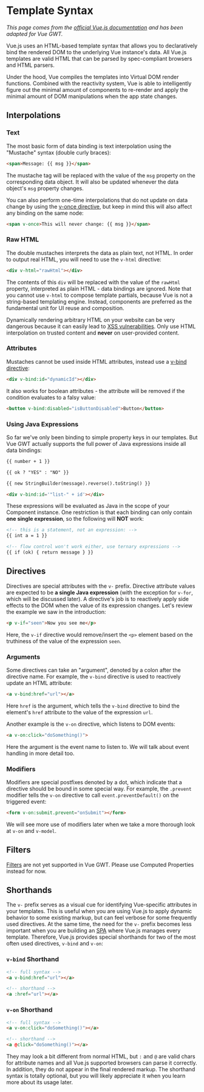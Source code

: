 # Template Syntax

*This page comes from the [official Vue.js documentation](https://vuejs.org/v2/guide/syntax.html) and has been adapted for Vue GWT.*

Vue.js uses an HTML-based template syntax that allows you to declaratively bind the rendered DOM to the underlying Vue instance's data.
All Vue.js templates are valid HTML that can be parsed by spec-compliant browsers and HTML parsers.

Under the hood, Vue compiles the templates into Virtual DOM render functions.
Combined with the reactivity system, Vue is able to intelligently figure out the minimal amount of components to re-render and apply the minimal amount of DOM manipulations when the app state changes.

## Interpolations

### Text

The most basic form of data binding is text interpolation using the "Mustache" syntax (double curly braces):

```html
<span>Message: {{ msg }}</span>
```

The mustache tag will be replaced with the value of the `msg` property on the corresponding data object.
It will also be updated whenever the data object's `msg` property changes.

You can also perform one-time interpolations that do not update on data change by using the [v-once directive](https://vuejs.org/v2/api/#v-once), but keep in mind this will also affect any binding on the same node:

```html
<span v-once>This will never change: {{ msg }}</span>
```

### Raw HTML

The double mustaches interprets the data as plain text, not HTML.
In order to output real HTML, you will need to use the `v-html` directive:

```html
<div v-html="rawHtml"></div>
```

The contents of this `div` will be replaced with the value of the `rawHtml` property, interpreted as plain HTML - data bindings are ignored.
Note that you cannot use `v-html` to compose template partials, because Vue is not a string-based templating engine.
Instead, components are preferred as the fundamental unit for UI reuse and composition.

<p class="warning-panel">
    Dynamically rendering arbitrary HTML on your website can be very dangerous because it can easily lead to <a href="https://en.wikipedia.org/wiki/Cross-site_scripting">XSS vulnerabilities</a>.
    Only use HTML interpolation on trusted content and <strong>never</strong> on user-provided content.
</p>

### Attributes

Mustaches cannot be used inside HTML attributes, instead use a [v-bind directive](https://vuejs.org/v2/api/#v-bind):

```html
<div v-bind:id="dynamicId"></div>
```

It also works for boolean attributes - the attribute will be removed if the condition evaluates to a falsy value:

```html
<button v-bind:disabled="isButtonDisabled">Button</button>
```

### Using Java Expressions

So far we've only been binding to simple property keys in our templates.
But Vue GWT actually supports the full power of Java expressions inside all data bindings:

```html
{{ number + 1 }}

{{ ok ? "YES" : "NO" }}

{{ new StringBuilder(message).reverse().toString() }}

<div v-bind:id='"list-" + id'></div>
```

These expressions will be evaluated as Java in the scope of your Component instance.
One restriction is that each binding can only contain **one single expression**, so the following will **NOT** work:

```html
<!-- this is a statement, not an expression: -->
{{ int a = 1 }}

<!-- flow control won't work either, use ternary expressions -->
{{ if (ok) { return message } }}
```

## Directives

Directives are special attributes with the `v-` prefix.
Directive attribute values are expected to be **a single Java expression** (with the exception for `v-for`, which will be discussed later).
A directive's job is to reactively apply side effects to the DOM when the value of its expression changes.
Let's review the example we saw in the introduction:

```html
<p v-if="seen">Now you see me</p>
```

Here, the `v-if` directive would remove/insert the `<p>` element based on the truthiness of the value of the expression `seen`.

### Arguments

Some directives can take an "argument", denoted by a colon after the directive name. For example, the `v-bind` directive is used to reactively update an HTML attribute:

```html
<a v-bind:href="url"></a>
```

Here `href` is the argument, which tells the `v-bind` directive to bind the element's `href` attribute to the value of the expression `url`.

Another example is the `v-on` directive, which listens to DOM events:

```html
<a v-on:click="doSomething()">
```

Here the argument is the event name to listen to. We will talk about event handling in more detail too.

### Modifiers

Modifiers are special postfixes denoted by a dot, which indicate that a directive should be bound in some special way.
For example, the `.prevent` modifier tells the `v-on` directive to call `event.preventDefault()` on the triggered event:

```html
<form v-on:submit.prevent="onSubmit"></form>
```

We will see more use of modifiers later when we take a more thorough look at `v-on` and `v-model`.

## Filters

[Filters](https://vuejs.org/v2/guide/syntax.html#Filters) are not yet supported in Vue GWT.
Please use Computed Properties instead for now.

## Shorthands

The `v-` prefix serves as a visual cue for identifying Vue-specific attributes in your templates.
This is useful when you are using Vue.js to apply dynamic behavior to some existing markup, but can feel verbose for some frequently used directives.
At the same time, the need for the `v-` prefix becomes less important when you are building an [SPA](https://en.wikipedia.org/wiki/Single-page_application) where Vue.js manages every template.
Therefore, Vue.js provides special shorthands for two of the most often used directives, `v-bind` and `v-on`:

### `v-bind` Shorthand

```html
<!-- full syntax -->
<a v-bind:href="url"></a>

<!-- shorthand -->
<a :href="url"></a>
```


### `v-on` Shorthand

```html
<!-- full syntax -->
<a v-on:click="doSomething()"></a>

<!-- shorthand -->
<a @click="doSomething()"></a>
```

They may look a bit different from normal HTML, but `:` and `@` are valid chars for attribute names and all Vue.js supported browsers can parse it correctly.
In addition, they do not appear in the final rendered markup.
The shorthand syntax is totally optional, but you will likely appreciate it when you learn more about its usage later.